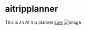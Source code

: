 # aitripplanner
This is an AI trip planner
[Link](https://aitripplan.netlify.app/)
![image](https://github.com/user-attachments/assets/0468744a-7c43-448a-b452-4f38cc02fe66)

